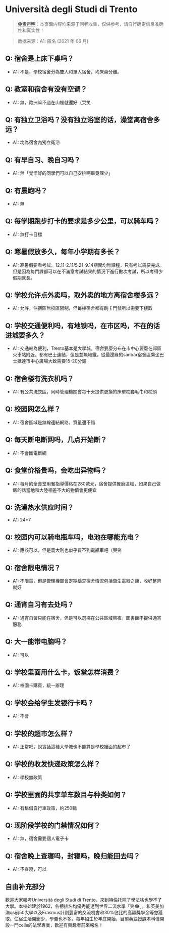 # Università degli Studi di Trento

> [免责声明](https://colleges.chat/#_3)：本页面内容均来源于问卷收集，仅供参考，请自行确定信息准确性和真实性！

> 数据来源：A1: 匿名 (2021 年 06 月)

## Q: 宿舍是上床下桌吗？

- A1: 不是，學校宿舍分為雙人和單人宿舍，均床桌分離。

## Q: 教室和宿舍有没有空调？

- A1: 無，歐洲嘛不過在山裡就還好（哭笑

## Q: 有独立卫浴吗？没有独立浴室的话，澡堂离宿舍多远？

- A1: 均為宿舍內獨立衛浴

## Q: 有早自习、晚自习吗？

- A1: 無「覺悟好的同學們可以自己安排啊畢竟課少」

## Q: 有晨跑吗？

- A1: 無

## Q: 每学期跑步打卡的要求是多少公里，可以骑车吗？

- A1: 無打卡目標

## Q: 寒暑假放多久，每年小学期有多长？

- A1: 寒暑假要看考試。12.11-2.11/5.21-9.14期間均無課程，只有考試需要完成。但是因為每門課都可以在不滿意考試結果的情況下進行數次考試，所以考得少假期就長。

## Q: 学校允许点外卖吗，取外卖的地方离宿舍楼多远？

- A1: 允許，住宿區無校區限制，但每棟宿舍都有刷卡門禁所以需要下樓取

## Q: 学校交通便利吗，有地铁吗，在市区吗，不在的话进城要多久？

- A1: 交通較為便利，Trento基本是大學城。宿舍要麼分布在市中心要麼在郊區火車站附近。都有巴士連結，但是並無地鐵。從最邊緣的sanbar宿舍區乘坐巴士抵達市中心廣場大致需要15-20分鐘

## Q: 宿舍楼有洗衣机吗？

- A1: 有公共洗衣區，同時管理機關會每十天提供更換的床單枕套毛巾和枕頭

## Q: 校园网怎么样？

- A1: 宿舍區域是無線連結網路，質量還不錯

## Q: 每天断电断网吗，几点开始断？

- A1: 不會斷電斷網

## Q: 食堂价格贵吗，会吃出异物吗？

- A1: 每月的全食堂用餐指導價格在280歐元，宿舍提供餐廚區域，如果自己做飯的話當地和大陸相差不大的物價會更便宜

## Q: 洗澡热水供应时间？

- A1: 24\*7

## Q: 校园内可以骑电瓶车吗，电池在哪能充电？

- A1: 應該可以，但是義大利也似乎買不到電瓶車吧（哭笑

## Q: 宿舍限电情况？

- A1: 不限電，但是管理機關會定期檢查宿舍情況包括衛生電器之類，收好整齊就好

## Q: 通宵自习有去处吗？

- A1: 通宵自習只能在宿舍，但是可以選擇在公共區域熬夜。圖書館不提供通宵服務

## Q: 大一能带电脑吗？

- A1: 可以

## Q: 学校里面用什么卡，饭堂怎样消费？

- A1: 校園卡購買，統一辦理

## Q: 学校会给学生发银行卡吗？

- A1: 不會

## Q: 学校的超市怎么样？

- A1: 正常吧，說實話這種大學城也不能算是學校裡面的超市了

## Q: 学校的收发快递政策怎么样？

- A1: 學校無政策

## Q: 学校里面的共享单车数目与种类如何？

- A1: 有租借自行車政策，約250輛

## Q: 现阶段学校的门禁情况如何？

- A1: 無，宿舍需要個人電子卡

## Q: 宿舍晚上查寝吗，封寝吗，晚归能回去吗？

- A1: 不查寢，可以

## 自由补充部分

歡迎大家報考Università degli Studi di Trento，來到特倫托除了學法啥也學不了大學。本校始建於1962，各榜排名均優秀能達到世界二流水準「笑😂」，和英美加澳qs前50大學以及Erasmus計劃豐富的交流機會和30%佔比的高額獎學金等您獲取。住宿生活開銷少，學費也不多。每年招生於年底開始，目前英語授課本科僅開設一門ceils的法學專業，歡迎有興趣者前來報名！